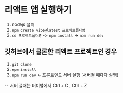 

# 리액트 앱 실행하기

1. nodejs 설치
2. `npm create vite@latest 프로젝트폴더명`
3. `cd 프로젝트폴더명` -> `npm install` -> `npm run dev`

## 깃허브에서 클론한 리액트 프로젝트인 경우

1. `git clone`
2. `npm install`
3. `npm run dev`  <- 프론트엔드 서버 실행 (서버켤 때마다 실행)


-- 서버 끌때는 터미널에서 Ctrl + C , Ctrl + Z

